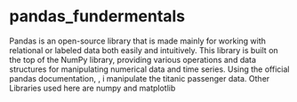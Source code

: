 # pandas_fundermentals

Pandas is an open-source library that is made mainly for working with relational or labeled data both easily and intuitively. 
This library is built on the top of the NumPy library, providing various operations and data structures for manipulating numerical data and time series.
Using the official pandas documentation, , i manipulate the titanic passenger data.
Other Libraries used here are numpy and matplotlib
